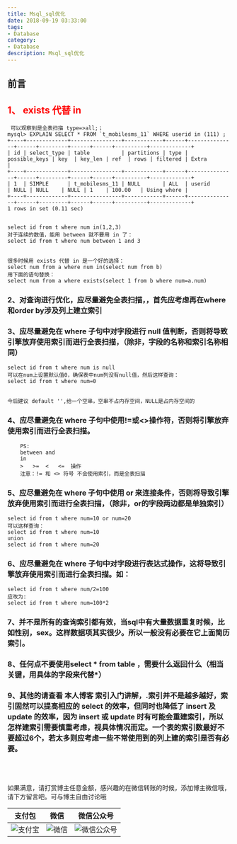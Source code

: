 ```yaml
---
title: Msql_sql优化
date: 2018-09-19 03:33:00
tags: 
- Database
category: 
- Database
description: Msql_sql优化
---
```

<!-- image url 
https://raw.githubusercontent.com/HealerJean123/HealerJean123.github.io/master/blogImages
　　首行缩进
<font color="red">  </font>
-->

## 前言

## <font color="red">1、  exists 代替 in </font>

```
 可以观察到是全表扫描 type=>all;；
mysql> EXPLAIN SELECT * FROM `t_mobilesms_11` WHERE userid in (111) ;
+----+-------------+----------------+------------+------+---------------+------+---------+------+------+----------+-------------+
| id | select_type | table          | partitions | type | possible_keys | key  | key_len | ref  | rows | filtered | Extra       |
+----+-------------+----------------+------------+------+---------------+------+---------+------+------+----------+-------------+
| 1  | SIMPLE      | t_mobilesms_11 | NULL       | ALL  | userid        | NULL | NULL    | NULL | 1    | 100.00   | Using where |
+----+-------------+----------------+------------+------+---------------+------+---------+------+------+----------+-------------+
1 rows in set (0.11 sec)
```


```

select id from t where num in(1,2,3) 
对于连续的数值，能用 between 就不要用 in 了： 
select id from t where num between 1 and 3 


很多时候用 exists 代替 in 是一个好的选择： 
select num from a where num in(select num from b) 
用下面的语句替换： 
select num from a where exists(select 1 from b where num=a.num) 

```


### 2、对查询进行优化，应尽量避免全表扫描，，首先应考虑再在where和order by涉及列上建立索引

### 3、应尽量避免在 where 子句中对字段进行 null 值判断，否则将导致引擎放弃使用索引而进行全表扫描，（除非，字段的名称和索引名称相同） 


```
select id from t where num is null 
可以在num上设置默认值0，确保表中num列没有null值，然后这样查询： 
select id from t where num=0 


今后建议 default '',给一个空串，空串不占内存空间，NULL是占内存空间的

```




### 4、应尽量避免在 where 子句中使用!=或<>操作符，否则将引擎放弃使用索引而进行全表扫描。 


```
	PS:
	between and
	in
	>   >=  <   <=  操作
	注意：!= 和 <> 符号 不会使用索引，而是全表扫描
```

### 5、应尽量避免在 where 子句中使用 or 来连接条件，否则将导致引擎放弃使用索引而进行全表扫描，（除非，or的字段两边都是单独索引） 

```
select id from t where num=10 or num=20 
可以这样查询： 
select id from t where num=10 
union 
select id from t where num=20 
```



### 6、应尽量避免在 where 子句中对字段进行表达式操作，这将导致引擎放弃使用索引而进行全表扫描。如：


```
select id from t where num/2=100 
应改为: 
select id from t where num=100*2
```

### 7、并不是所有的查询索引都有效，当sql中有大量数据重复时候，比如性别，sex。这样数据项其实很少。所以一般没有必要在它上面简历索引。


### 8、任何点不要使用select * from table ，需要什么返回什么（相当关键，用具体的字段来代替*）

### 9、其他的请查看 本人博客 索引入门讲解，.索引并不是越多越好，索引固然可以提高相应的 select 的效率，但同时也降低了 insert 及 update 的效率，因为 insert 或 update 时有可能会重建索引，所以怎样建索引需要慎重考虑，视具体情况而定。一个表的索引数最好不要超过6个，若太多则应考虑一些不常使用到的列上建的索引是否有必要。






<br/><br/><br/>
如果满意，请打赏博主任意金额，感兴趣的在微信转账的时候，添加博主微信哦， 请下方留言吧。可与博主自由讨论哦

|支付包 | 微信|微信公众号|
|:-------:|:-------:|:------:|
|![支付宝](https://raw.githubusercontent.com/HealerJean123/HealerJean123.github.io/master/assets/img/tctip/alpay.jpg) | ![微信](https://raw.githubusercontent.com/HealerJean123/HealerJean123.github.io/master/assets/img/tctip/weixin.jpg)|![微信公众号](https://raw.githubusercontent.com/HealerJean123/HealerJean123.github.io/master/assets/img/my/qrcode_for_gh_a23c07a2da9e_258.jpg)|




<!-- Gitalk 评论 start  -->

<link rel="stylesheet" href="https://unpkg.com/gitalk/dist/gitalk.css">
<script src="https://unpkg.com/gitalk@latest/dist/gitalk.min.js"></script> 
<div id="gitalk-container"></div>    
 <script type="text/javascript">
    var gitalk = new Gitalk({
		clientID: `1d164cd85549874d0e3a`,
		clientSecret: `527c3d223d1e6608953e835b547061037d140355`,
		repo: `HealerJean123.github.io`,
		owner: 'HealerJean123',
		admin: ['HealerJean123'],
		id: 'sVtG9yWYSIPvoieX',
    });
    gitalk.render('gitalk-container');
</script> 

<!-- Gitalk end -->

